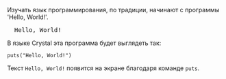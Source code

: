 Изучать язык программирования, по традиции, начинают с программы 'Hello, World!'.

<pre class='hexlet-basics-output'>
  Hello, World!
</pre>

В языке Crystal эта программа будет выглядеть так:

```crystal
puts("Hello, World!")
```

Текст `Hello, World!` появится на экране благодаря команде `puts`.
